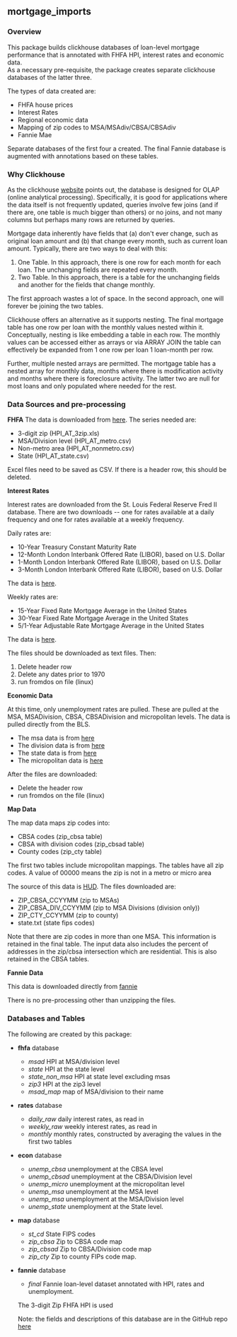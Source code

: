 ## mortgage_imports

### Overview

This package builds clickhouse databases of loan-level mortgage performance
that is annotated with FHFA HPI, interest rates and economic data.  
As a necessary pre-requisite, the package creates separate clickhouse 
databases of the latter three.

The types of data created are:

- FHFA house prices
- Interest Rates
- Regional economic data
- Mapping of zip codes to MSA/MSAdiv/CBSA/CBSAdiv  
- Fannie Mae

Separate databases of the first four a created. The final Fannie database
is augmented with annotations based on these tables.

### Why Clickhouse

As the clickhouse [website](https://clickhouse.tech/docs/en/) points out, the database is designed
for OLAP (online analytical processing). Specifically, it is good for applications where
the data itself is not frequently updated, queries involve few joins (and if there are, one table is 
much bigger than others) or no joins, and not many columns but perhaps many
rows are returned by queries.

Mortgage data inherently have fields that (a) don't ever change, such as original loan
amount and (b) that change every month, such as current loan amount. Typically, there are
two ways to deal with this:

1. One Table. In this approach, there is one row for each month for each loan. 
   The unchanging fields are repeated every month.
2. Two Table. In this approach, there is a table for the unchanging fields and another
   for the fields that change monthly.
   
The first approach wastes a lot of space.  In the second approach, one will forever be
joining the two tables.

Clickhouse offers an alternative as it supports nesting. The final mortgage table has
one row per loan with the monthly values nested within it. Conceptually, 
nesting is like embedding a table in each row. The monthly values can be accessed either as
arrays or via ARRAY JOIN the table can effectively be expanded from 1 one row per loan
1 loan-month per row.

Further, multiple nested arrays are permitted. The mortgage table has a nested array
for monthly data, months where there is modification activity and months where there is
foreclosure activity. The latter two are null for most loans and only populated 
where needed for the rest.


### Data Sources and pre-processing

**FHFA**
The data is downloaded from [here](https://www.fhfa.gov/DataTools/Downloads/Pages/House-Price-Index-Datasets.aspx).
The series needed are:

- 3-digit zip (HPI_AT_3zip.xls)
- MSA/Division level (HPI_AT_metro.csv)
- Non-metro area (HPI_AT_nonmetro.csv)
- State (HPI_AT_state.csv)

Excel files need to be saved as CSV. If there is a header row, this should
be deleted.

**Interest Rates**

Interest rates are downloaded from the St. Louis Federal Reserve Fred II 
database. There are two downloads -- one for rates available at a daily
frequency and one for rates available at a weekly frequency.

Daily rates are:

- 10-Year Treasury Constant Maturity Rate
- 12-Month London Interbank Offered Rate (LIBOR), based on U.S. Dollar
- 1-Month London Interbank Offered Rate (LIBOR), based on U.S. Dollar
- 3-Month London Interbank Offered Rate (LIBOR), based on U.S. Dollar

The data is [here](https://research.stlouisfed.org/useraccount/datalists/257884).

Weekly rates are:

- 15-Year Fixed Rate Mortgage Average in the United States
- 30-Year Fixed Rate Mortgage Average in the United States
- 5/1-Year Adjustable Rate Mortgage Average in the United States

The data is [here](https://research.stlouisfed.org/useraccount/datalists/257882).

The files should be downloaded as text files. Then:
1. Delete header row
2. Delete any dates prior to 1970
3. run fromdos on file (linux)

**Economic Data**

At this time, only unemployment rates are pulled. These are pulled at the
MSA, MSADivision, CBSA, CBSADivision and micropolitan levels. The data
is pulled directly from the BLS.

- The msa data is from [here](https://download.bls.gov/pub/time.series/la/la.data.60.Metro)
- The division data is from [here](https://download.bls.gov/pub/time.series/la/la.data.62.Micro)
- The state data is from [here](https://download.bls.gov/pub/time.series/la/la.data.3.AllStatesS)
- The micropolitan data is [here](https://download.bls.gov/pub/time.series/la/la.data.62.Micro)

After the files are downloaded:

- Delete the header row
- run fromdos on the file (linux)

**Map Data**

The map data maps zip codes into:

- CBSA codes (zip_cbsa table)
- CBSA with division codes (zip_cbsad table)
- County codes (zip_cty table)

The first two tables include micropolitan mappings.
The tables have all zip codes. A value of 00000 means the zip is 
not in a metro or micro area

The source of this data is [HUD](https://www.huduser.gov/portal/datasets/usps_crosswalk.html).
The files downloaded are:

- ZIP_CBSA_CCYYMM (zip to MSAs)
- ZIP_CBSA_DIV_CCYYMM (zip to MSA Divisions (division only))
- ZIP_CTY_CCYYMM (zip to county)
- state.txt (state fips codes)

Note that there are zip codes in more than one MSA. This information is
retained in the final table. The input data also includes the percent
of addresses in the zip/cbsa intersection which are residential. This is
also retained in the CBSA tables.

**Fannie Data**

This data is downloaded directly from [fannie](https://capitalmarkets.fanniemae.com/credit-risk-transfer/single-family-credit-risk-transfer/fannie-mae-single-family-loan-performance-data)

There is no pre-processing other than unzipping the files.

### Databases and Tables

The following are created by this package:

- **fhfa** database
  - *msad*  HPI at MSA/division level
  - *state* HPI at the state level
  - *state_non_msa* HPI at state level excluding msas
  - *zip3* HPI at the zip3 level
  - *msad_map* map of MSA/division to their name  
    
- **rates** database
  - *daily_raw* daily interest rates, as read in
  - *weekly_raw* weekly interest rates, as read in
  - *monthly* monthly rates, constructed by averaging the values in the
    first two tables
    
- **econ** database
  - *unemp_cbsa* unemployment at the CBSA level
  - *unemp_cbsad* unemployment at the CBSA/Division level
  - *unemp_micro* unemployment at the micropolitan level
  - *unemp_msa* unemployment at the MSA level
  - *unemp_msa* unemployment at the MSA/Division level
  - *unemp_state* unemployment at the State level.
    
- **map** database
  - *st_cd* State FIPS codes
  - *zip_cbsa* Zip to CBSA code map
  - *zip_cbsad* Zip to CBSA/Division code map
  - *zip_cty* Zip to county FIPs code map.
    
- **fannie** database
  - *final* Fannie loan-level dataset annotated with HPI, rates
    and unemployment.
  
  The 3-digit Zip FHFA HPI is used
    
  Note: the fields and descriptions of this database are in the GitHub 
  repo [here](https://github.com/invertedv/mortgage_imports/blob/main/fannie_final_fields.ods)
